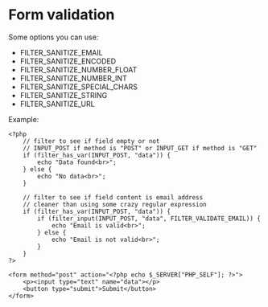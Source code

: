 # Form validation

Some options you can use:

- FILTER_SANITIZE_EMAIL
- FILTER_SANITIZE_ENCODED
- FILTER_SANITIZE_NUMBER_FLOAT
- FILTER_SANITIZE_NUMBER_INT
- FILTER_SANITIZE_SPECIAL_CHARS
- FILTER_SANITIZE_STRING
- FILTER_SANITIZE_URL

Example:

    <?php
        // filter to see if field empty or not
        // INPUT_POST if method is "POST" or INPUT_GET if method is "GET"
        if (filter_has_var(INPUT_POST, "data")) {
            echo "Data found<br>";
        } else {
            echo "No data<br>";
        }

        // filter to see if field content is email address
        // cleaner than using some crazy regular expression
        if (filter_has_var(INPUT_POST, "data")) {
            if (filter_input(INPUT_POST, "data", FILTER_VALIDATE_EMAIL)) {
                echo "Email is valid<br>";
            } else {
                echo "Email is not valid<br>";
            }
        }
    ?>

    <form method="post" action="<?php echo $_SERVER["PHP_SELF"]; ?>">
        <p><input type="text" name="data"></p>
        <button type="submit">Submit</button>
    </form>